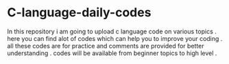 # C-language-daily-codes
In this repository i am going to upload c language code on various topics .
here you can find alot of codes which can help you to improve your coding .
all these codes are for practice and comments are provided for better understanding .
codes will be available from beginner topics to high level .
